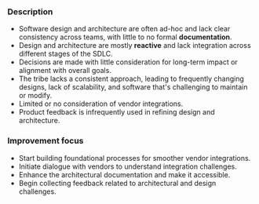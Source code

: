 ### Description

-   Software design and architecture are often ad-hoc and lack clear consistency across teams, with little to no formal **documentation**.
-   Design and architecture are mostly **reactive** and lack integration across different stages of the SDLC.
-   Decisions are made with little consideration for long-term impact or alignment with overall goals.
-   The tribe lacks a consistent approach, leading to frequently changing designs, lack of scalability, and software that's challenging to maintain or modify.
-   Limited or no consideration of vendor integrations.
-   Product feedback is infrequently used in refining design and architecture.

### Improvement focus

-   Start building foundational processes for smoother vendor integrations.
-   Initiate dialogue with vendors to understand integration challenges.
-   Enhance the architectural documentation and make it accessible.
-   Begin collecting feedback related to architectural and design challenges.
